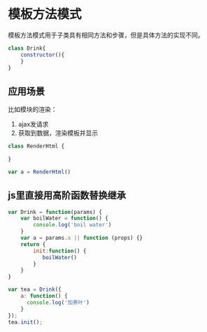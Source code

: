 # 模板方法模式

模板方法模式用于子类具有相同方法和步骤，但是具体方法的实现不同。

```javascript
class Drink{
    constructor(){
    }
}
```

## 应用场景

比如模块的渲染：
1. ajax发请求
2. 获取到数据，渲染模板并显示

```javascript
class RenderHtml {
    
}

var a = RenderHtml()
```

## js里直接用高阶函数替换继承

```javascript
var Drink = function(params) {
    var boilWater = function() {
        console.log('boil water')
    }
    var a = params.a || function (props) {}
    return {
        init:function() {
           boilWater() 
        }
    }
}

var tea = Drink({
    a: function() {
      console.log('加茶叶')
    }
});
tea.init();
```


